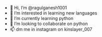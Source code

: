 - 👋 Hi, I’m @ragulganesh1001
- 👀 I’m interested in learning new languages
- 🌱 I’m currently learning python
- 💞️ I’m looking to collaborate on python
- 📫 dm me in instagram on kinslayer_007

<!---
ragulganesh1001/ragulganesh1001 is a ✨ special ✨ repository because its `README.md` (this file) appears on your GitHub profile.
You can click the Preview link to take a look at your changes.
--->
